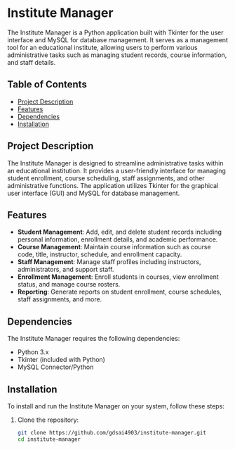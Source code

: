 # Institute Manager

The Institute Manager is a Python application built with Tkinter for the user interface and MySQL for database management. It serves as a management tool for an educational institute, allowing users to perform various administrative tasks such as managing student records, course information, and staff details.

## Table of Contents
- [Project Description](#project-description)
- [Features](#features)
- [Dependencies](#dependencies)
- [Installation](#installation)

## Project Description
The Institute Manager is designed to streamline administrative tasks within an educational institution. It provides a user-friendly interface for managing student enrollment, course scheduling, staff assignments, and other administrative functions. The application utilizes Tkinter for the graphical user interface (GUI) and MySQL for database management.

## Features
- **Student Management**: Add, edit, and delete student records including personal information, enrollment details, and academic performance.
- **Course Management**: Maintain course information such as course code, title, instructor, schedule, and enrollment capacity.
- **Staff Management**: Manage staff profiles including instructors, administrators, and support staff.
- **Enrollment Management**: Enroll students in courses, view enrollment status, and manage course rosters.
- **Reporting**: Generate reports on student enrollment, course schedules, staff assignments, and more.

## Dependencies
The Institute Manager requires the following dependencies:
- Python 3.x
- Tkinter (included with Python)
- MySQL Connector/Python

## Installation
To install and run the Institute Manager on your system, follow these steps:

1. Clone the repository:
   ```bash
   git clone https://github.com/gdsai4903/institute-manager.git
   cd institute-manager
